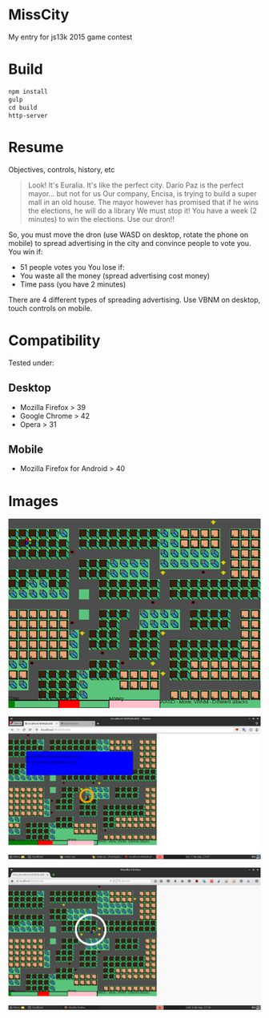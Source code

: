 # MissCity

My entry for js13k 2015 game contest

# Build

```
npm install
gulp
cd build
http-server
```

# Resume

Objectives, controls, history, etc

> Look! It's Euralia. It's like the perfect city. Darío Paz is the perfect mayor... but not for us
> Our company, Encisa, is trying to build a super mall in an old house.
> The mayor however has promised that if he wins the elections, he will do a library
> We must stop it! You have a week (2 minutes) to win the elections. Use our dron!!

So, you must move the dron (use WASD on desktop, rotate the phone on mobile) to spread advertising in the city and convince people to vote you.
You win if: 
 * 51 people votes you
You lose if:
 * You waste all the money (spread advertising cost money)
 * Time pass (you have 2 minutes)
 
There are 4 different types of spreading advertising. Use VBNM on desktop, touch controls on mobile.

# Compatibility

Tested under: 

## Desktop

* Mozilla Firefox > 39
* Google Chrome > 42
* Opera > 31

## Mobile

* Mozilla Firefox for Android > 40

# Images

![MissCity](media/MissCityGameplay.png)

![Opera 33 and openSUSE Tumbleweed](media/Opera.png)

![Mozilla Firefox and openSUSE Tumbleweed](media/Firefox.png)
